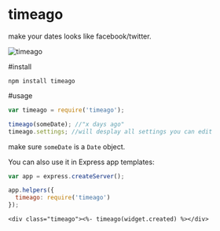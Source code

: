 # timeago

make your dates looks like facebook/twitter.

![timeago](http://i.imgur.com/W1Zwy.png)

#install

    npm install timeago

#usage

````javascript
var timeago = require('timeago');

timeago(someDate); //"x days ago"
timeago.settings; //will desplay all settings you can edit

````
make sure `someDate` is a `Date` object.

You can also use it in Express app templates:

````javascript
var app = express.createServer();

app.helpers({
  timeago: require('timeago')
});
````

````ejs
<div class="timeago"><%- timeago(widget.created) %></div>
````
